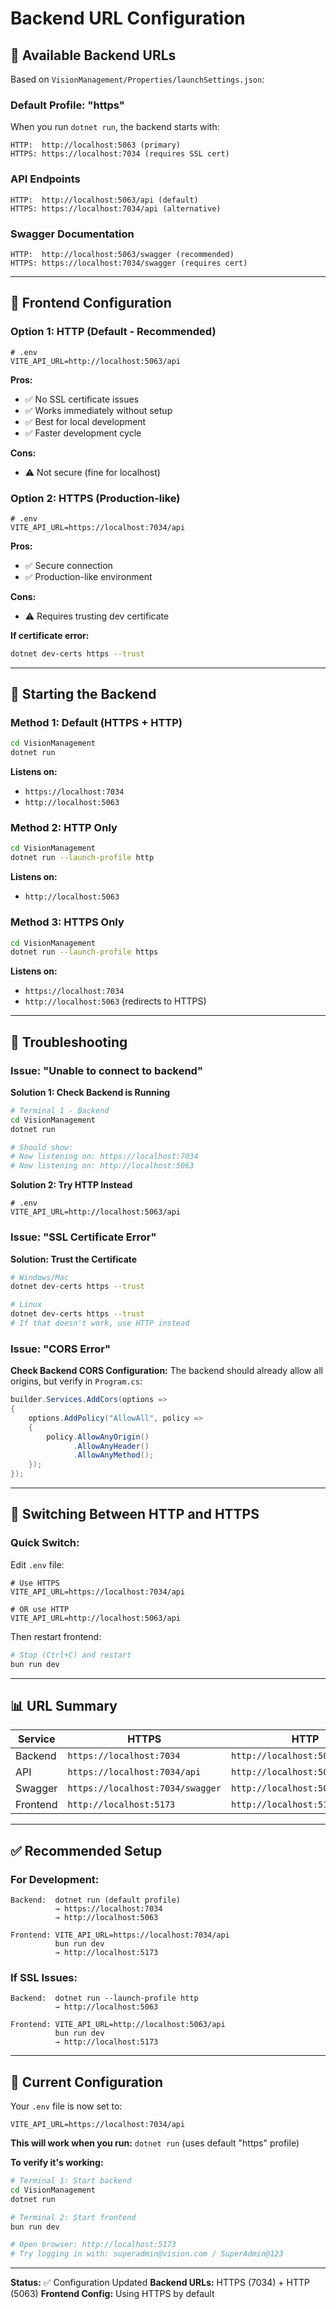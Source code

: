 # Backend URL Configuration

## 📡 Available Backend URLs

Based on `VisionManagement/Properties/launchSettings.json`:

### **Default Profile: "https"**
When you run `dotnet run`, the backend starts with:
```
HTTP:  http://localhost:5063 (primary)
HTTPS: https://localhost:7034 (requires SSL cert)
```

### **API Endpoints**
```
HTTP:  http://localhost:5063/api (default)
HTTPS: https://localhost:7034/api (alternative)
```

### **Swagger Documentation**
```
HTTP:  http://localhost:5063/swagger (recommended)
HTTPS: https://localhost:7034/swagger (requires cert)
```

---

## 🔧 Frontend Configuration

### **Option 1: HTTP (Default - Recommended)**
```env
# .env
VITE_API_URL=http://localhost:5063/api
```

**Pros:**
- ✅ No SSL certificate issues
- ✅ Works immediately without setup
- ✅ Best for local development
- ✅ Faster development cycle

**Cons:**
- ⚠️ Not secure (fine for localhost)

### **Option 2: HTTPS (Production-like)**
```env
# .env
VITE_API_URL=https://localhost:7034/api
```

**Pros:**
- ✅ Secure connection
- ✅ Production-like environment

**Cons:**
- ⚠️ Requires trusting dev certificate

**If certificate error:**
```bash
dotnet dev-certs https --trust
```

---

## 🚀 Starting the Backend

### **Method 1: Default (HTTPS + HTTP)**
```bash
cd VisionManagement
dotnet run
```
**Listens on:**
- `https://localhost:7034`
- `http://localhost:5063`

### **Method 2: HTTP Only**
```bash
cd VisionManagement
dotnet run --launch-profile http
```
**Listens on:**
- `http://localhost:5063`

### **Method 3: HTTPS Only**
```bash
cd VisionManagement
dotnet run --launch-profile https
```
**Listens on:**
- `https://localhost:7034`
- `http://localhost:5063` (redirects to HTTPS)

---

## 🐛 Troubleshooting

### **Issue: "Unable to connect to backend"**

**Solution 1: Check Backend is Running**
```bash
# Terminal 1 - Backend
cd VisionManagement
dotnet run

# Should show:
# Now listening on: https://localhost:7034
# Now listening on: http://localhost:5063
```

**Solution 2: Try HTTP Instead**
```env
# .env
VITE_API_URL=http://localhost:5063/api
```

### **Issue: "SSL Certificate Error"**

**Solution: Trust the Certificate**
```bash
# Windows/Mac
dotnet dev-certs https --trust

# Linux
dotnet dev-certs https --trust
# If that doesn't work, use HTTP instead
```

### **Issue: "CORS Error"**

**Check Backend CORS Configuration:**
The backend should already allow all origins, but verify in `Program.cs`:
```csharp
builder.Services.AddCors(options =>
{
    options.AddPolicy("AllowAll", policy =>
    {
        policy.AllowAnyOrigin()
              .AllowAnyHeader()
              .AllowAnyMethod();
    });
});
```

---

## 🔄 Switching Between HTTP and HTTPS

### **Quick Switch:**
Edit `.env` file:
```env
# Use HTTPS
VITE_API_URL=https://localhost:7034/api

# OR use HTTP
VITE_API_URL=http://localhost:5063/api
```

Then restart frontend:
```bash
# Stop (Ctrl+C) and restart
bun run dev
```

---

## 📊 URL Summary

| Service | HTTPS | HTTP |
|---------|-------|------|
| Backend | `https://localhost:7034` | `http://localhost:5063` |
| API | `https://localhost:7034/api` | `http://localhost:5063/api` |
| Swagger | `https://localhost:7034/swagger` | `http://localhost:5063/swagger` |
| Frontend | `http://localhost:5173` | `http://localhost:5173` |

---

## ✅ Recommended Setup

### **For Development:**
```
Backend:  dotnet run (default profile)
          → https://localhost:7034
          → http://localhost:5063

Frontend: VITE_API_URL=https://localhost:7034/api
          bun run dev
          → http://localhost:5173
```

### **If SSL Issues:**
```
Backend:  dotnet run --launch-profile http
          → http://localhost:5063

Frontend: VITE_API_URL=http://localhost:5063/api
          bun run dev
          → http://localhost:5173
```

---

## 🎯 Current Configuration

Your `.env` file is now set to:
```env
VITE_API_URL=https://localhost:7034/api
```

**This will work when you run:** `dotnet run` (uses default "https" profile)

**To verify it's working:**
```bash
# Terminal 1: Start backend
cd VisionManagement
dotnet run

# Terminal 2: Start frontend
bun run dev

# Open browser: http://localhost:5173
# Try logging in with: superadmin@vision.com / SuperAdmin@123
```

---

**Status:** ✅ Configuration Updated
**Backend URLs:** HTTPS (7034) + HTTP (5063)
**Frontend Config:** Using HTTPS by default
